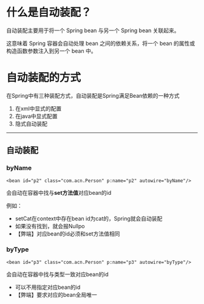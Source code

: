 #  什么是自动装配？

自动装配主要用于将一个 Spring bean 与另一个 Spring bean 关联起来。

这意味着 Spring 容器会自动处理 bean 之间的依赖关系，将一个 bean 的属性或构造函数参数注入到另一个 bean 中。


# 自动装配的方式
在Spring中有三种装配方式，自动装配是Spring满足Bean依赖的一种方式

1. 在xml中显式的配置
2. 在java中显式配置
3. 隐式自动装配

<hr>

自动装配
-
### byName
                                                                                               
`<bean id="p2" class="com.acn.Person" p:name="p2" autowire="byName"/>`

会自动在容器中找与**set方法值**对应bean的id

例如：
- setCat在context中存在bean id为cat的，Spring就会自动装配
- 如果没有找到，就会报Nullpo
- 【弊端】对应bean的id必须和set方法值相同


### byType

`<bean id="p3" class="com.acn.Person" p:name="p3" autowire="byType"/>`

会自动在容器中找与类型一致对应bean的id

- 可以不用指定对应bean的id
- 【弊端】要求对应的bean全局唯一